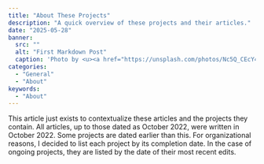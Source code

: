```yaml
---
title: "About These Projects"
description: "A quick overview of these projects and their articles."
date: "2025-05-28"
banner:
  src: ""
  alt: "First Markdown Post"
  caption: 'Photo by <u><a href="https://unsplash.com/photos/Nc5Q_CEcY44">Florian Olivo</a></u>'
categories:
  - "General"
  - "About"
keywords:
  - "About"
---
```


This article just exists to contextualize these articles and the projects they contain. All articles, up to those dated as October 2022, were written in October 2022. Some projects are dated earlier than this. For organizational reasons, I decided to list each project by its completion date. In the case of ongoing projects, they are listed by the date of their most recent edits.
